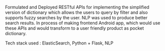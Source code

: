 Formulated and Deployed RESTful APIs for implementing the simplified version of dictionary which allows the users to query by filter and also supports fuzzy searches by the user. NLP was used to produce better search results. In process of making frontend Android app, which would use these APIs and would transform to a user friendly product as pocket dictionary.

Tech stack used : ElasticSearch, Python + Flask, NLP
